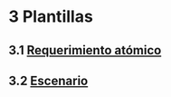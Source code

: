 # 3 Plantillas

## 3.1 [Requerimiento atómico](./3_1_Requerimiento_atomico.md)

## 3.2 [Escenario](./3_2_Escenario.md)
